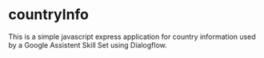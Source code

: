 # countryInfo

This is a simple javascript express application for country information used by a Google Assistent Skill Set using Dialogflow.
